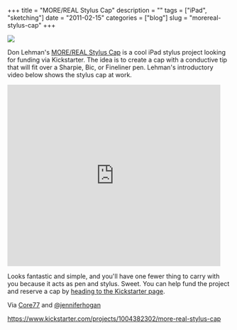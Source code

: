 +++
title = "MORE/REAL Stylus Cap"
description = ""
tags = ["iPad", "sketching"]
date = "2011-02-15"
categories = ["blog"]
slug = "morereal-stylus-cap"
+++



  <div class="notebook-screenshot"><a href="https://www.kickstarter.com/projects/1004382302/more-real-stylus-cap"><img src="/media/bluga/wt4d5a9894732f3_large.jpg"/></a></div><p>Don Lehman's <a href="https://www.kickstarter.com/projects/1004382302/more-real-stylus-cap">MORE/REAL Stylus Cap</a> is a cool iPad stylus project looking for funding via Kickstarter.  The idea is to create a cap with a conductive tip that will fit over a Sharpie, Bic, or Fineliner pen. Lehman's introductory video below shows the stylus cap at work.</p>
<div class="video"><iframe frameborder="0" height="410px" src="https://www.kickstarter.com/projects/donlehman/more-real-stylus-cap/widget/video.html" width="480px"></iframe></div>
<p>Looks fantastic and simple, and you'll have one fewer thing to carry with you because it acts as pen and stylus. Sweet. You can help fund the project and reserve a cap by <a href="https://www.kickstarter.com/projects/1004382302/more-real-stylus-cap">heading to the Kickstarter page</a>.</p>
<p>Via <a href="http://www.core77.com/blog/starting_out/don_lehmans_morereal_stylus_cap_18561.asp">Core77</a> and <a href="http://twitter.com/#!/jenniferhogan/status/37370108703678465">@jenniferhogan</a></p>
    
  <a href="https://www.kickstarter.com/projects/1004382302/more-real-stylus-cap">https://www.kickstarter.com/projects/1004382302/more-real-stylus-cap</a>
